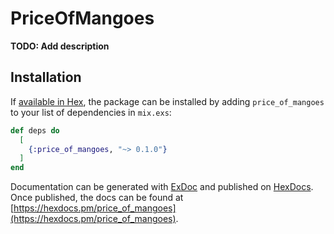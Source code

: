 # PriceOfMangoes

**TODO: Add description**

## Installation

If [available in Hex](https://hex.pm/docs/publish), the package can be installed
by adding `price_of_mangoes` to your list of dependencies in `mix.exs`:

```elixir
def deps do
  [
    {:price_of_mangoes, "~> 0.1.0"}
  ]
end
```

Documentation can be generated with [ExDoc](https://github.com/elixir-lang/ex_doc)
and published on [HexDocs](https://hexdocs.pm). Once published, the docs can
be found at [https://hexdocs.pm/price_of_mangoes](https://hexdocs.pm/price_of_mangoes).

